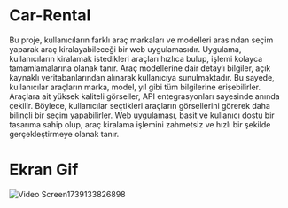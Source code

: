 # Car-Rental

Bu proje, kullanıcıların farklı araç markaları ve modelleri arasından seçim yaparak araç kiralayabileceği bir web uygulamasıdır. 
Uygulama, kullanıcıların kiralamak istedikleri araçları hızlıca bulup, işlemi kolayca tamamlamalarına olanak tanır.
Araç modellerine dair detaylı bilgiler, açık kaynaklı veritabanlarından alınarak kullanıcıya sunulmaktadır. 
Bu sayede, kullanıcılar araçların marka, model, yıl gibi tüm bilgilerine erişebilirler.
Araçlara ait yüksek kaliteli görseller, API entegrasyonları sayesinde anında çekilir. 
Böylece, kullanıcılar seçtikleri araçların görsellerini görerek daha bilinçli bir seçim yapabilirler.
Web uygulaması, basit ve kullanıcı dostu bir tasarıma sahip olup, araç kiralama işlemini zahmetsiz ve hızlı bir şekilde gerçekleştirmeye olanak tanır.

# Ekran Gif

![Video Screen1739133826898](https://github.com/user-attachments/assets/20d3ed1b-6d06-4324-bcad-26ce63bce5e1)
